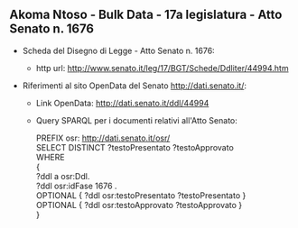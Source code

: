 ## Akoma Ntoso - Bulk Data - 17a legislatura - Atto Senato n. 1676 ##

* Scheda del Disegno di Legge - Atto Senato n. 1676:
	* http url: http://www.senato.it/leg/17/BGT/Schede/Ddliter/44994.htm

* Riferimenti al sito OpenData del Senato http://dati.senato.it/:
	* Link OpenData: http://dati.senato.it/ddl/44994
	* Query SPARQL per i documenti relativi all'Atto Senato:

        PREFIX osr: <http://dati.senato.it/osr/>  
		SELECT DISTINCT ?testoPresentato ?testoApprovato  
		WHERE  
		{  
		    ?ddl a osr:Ddl.  
		    ?ddl osr:idFase 1676 .  
		    OPTIONAL { ?ddl osr:testoPresentato ?testoPresentato }  
		    OPTIONAL { ?ddl osr:testoApprovato ?testoApprovato }  
		}
		